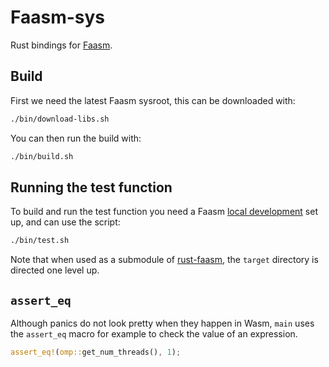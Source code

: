 # Faasm-sys

Rust bindings for [Faasm](https://github.com/lsds/Faasm). 

## Build

First we need the latest Faasm sysroot, this can be downloaded with:

```bash
./bin/download-libs.sh
```

You can then run the build with:

```bash
./bin/build.sh
```

## Running the test function

To build and run the test function you need a Faasm 
[local development](https://github.com/lsds/Faasm/blob/master/docs/local_dev.md) set up,
and can use the script:

```bash
./bin/test.sh
```

Note that when used as a submodule of [rust-faasm](https://github.com/mfournial/rust-faasm), 
the `target` directory is directed one level up.

## `assert_eq` 

Although panics do not look pretty when they happen in Wasm, `main` uses the `assert_eq` macro for
example to check the value of an expression.

```rust
assert_eq!(omp::get_num_threads(), 1);
```
